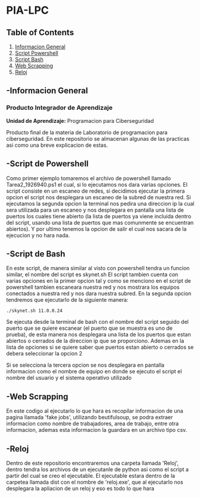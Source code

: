 # PIA-LPC

## Table of Contents
1. [Informacion General](#general-info)
2. [Script Powershell](#Script1)
3. [Script Bash](#Script2)
4. [Web Scrapping](#Script3)
5. [Reloj](#Script4)

<a name="general-info"></a>
## -Informacion General
### Producto Integrador de Aprendizaje
**Unidad de Aprendizaje:** Programacion para Ciberseguridad

Producto final de la materia de Laboratorio de programacion para ciberseguridad.
En este repositorio se almacenan algunas de las practicas asi como una breve explicacion de estas.

<a name=Script1></a>
## -Script de Powershell

Como primer ejemplo tomaremos el archivo de powershell llamado Tarea2_1926940.ps1 el cual, si lo ejecutamos
nos dara varias opciones.
El script consiste en un escaneo de redes, si decidimos ejecutar la primera opcion el script nos desplegara
un escaneo de la subred de nuestra red. Si ejecutamos la segunda opcion la terminal nos pedira una direccion ip
la cual sera utilizada para un escaneo y nos desplegara en pantalla una lista de puertos los cuales tiene abierto
(la lista de puertos ya viene incluida dentro del script, usando una lista de puertos que mas comunmente se encuentran
abiertos). Y por ultimo tenemos la opcion de salir el cual nos sacara de la ejecucion y no hara nada.

<a name=Script2></a>
## -Script de Bash

En este script, de manera similar al visto con powershell tendra un funcion similar, el nombre del script es skynet.sh
El script tambien cuenta con varias opciones en la primer opcion tal y como se menciono en el script de powershell tambien
escaneara nuestra red y nos mostrara los equipos conectados a nuestra red y nos dara nuestra subred.
En la segunda opcion tendremos que ejecutarlo de la siguiente manera: 
```
./skynet.sh 11.0.0.24
```
Se ejecuta desde la terminal de bash con el nombre del script seguido del puerto que se quiere escanear (el puerto que se muestra
es uno de prueba), de esta manera nos desplegara una lista de los puertos que estan abiertos o cerrados de la direccion ip
que se proporciono. Ademas en la lista de opciones si se quiere saber que puertos estan abierto o cerrados se debera seleccionar
la opcion 2

Si se selecciona la tercera opcion se nos desplegara en pantalla informacion como el nombre de equipo en donde se ejecuto el script
el nombre del usuario y el sistema operativo utilizado 

<a name="Script3"></a>
## -Web Scrapping

En este codigo al ejecutarlo lo que hara es recopilar informacion de una pagina llamada 'fake jobs', utilizando beutifulsoup, se podra
extraer informacion como nombre de trabajadores, area de trabajo, entre otra informacion, ademas esta informacion la guardara en un
archivo tipo csv.

<a name="Script4"></a>
## -Reloj

Dentro de este repositorio encontraremos una carpeta llamada 'Reloj', dentro tendra los archivos de un ejecutanle de python asi como
el script a partir del cual se creo el ejecutable. El ejecutable estara dentro de la carpetea llamada dist con el nombre de 
'reloj.exe', que al ejecutarlo nos desplegara la apliacion de un reloj y eso es todo lo que hara
